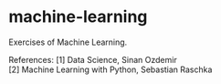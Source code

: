 # machine-learning
Exercises of Machine Learning.

References:
[1] Data Science, Sinan Ozdemir  
[2] Machine Learning with Python, Sebastian Raschka